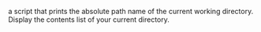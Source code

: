 a script that prints the absolute path name of the current working directory.
Display the contents list of your current directory.
